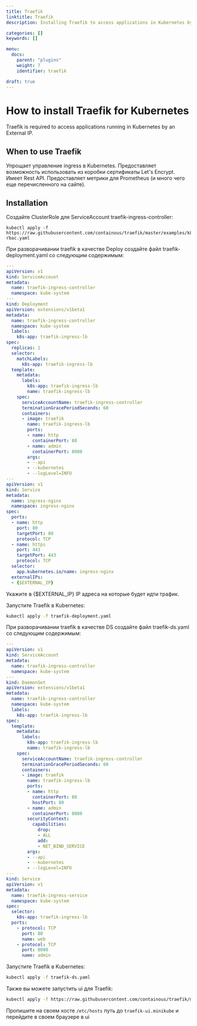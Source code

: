 ```yaml
---
title: Traefik
linktitle: Traefik
description: Installing Traefik to access applications in Kubernetes by an External IP.

categories: []
keywords: []

menu:
  docs:
    parent: "plugins"
    weight: 7
    identifier: traefik

draft: true
---
```


# How to install Traefik for Kubernetes

Traefik is required to access applications running in Kubernetes by an External IP.

## When to use Traefik
Упрощает управление ingress в Kubernetes. Предоставляет возможность использовать из коробки сертификаты Let's Encrypt. Имеет Rest API. Предоставляет метрики для Prometheus (и много чего еще перечисленного на сайте).

## Installation

Создайте ClusterRole для ServiceAccount traefik-ingress-controller:
```
kubectl apply -f https://raw.githubusercontent.com/containous/traefik/master/examples/k8s/traefik-rbac.yaml
```


При разворачивании traefik в качестве Deploy создайте файл traefik-deployment.yaml со следующим содержимым:
```yaml
---
apiVersion: v1
kind: ServiceAccount
metadata:
  name: traefik-ingress-controller
  namespace: kube-system
---
kind: Deployment
apiVersion: extensions/v1beta1
metadata:
  name: traefik-ingress-controller
  namespace: kube-system
  labels:
    k8s-app: traefik-ingress-lb
spec:
  replicas: 1
  selector:
    matchLabels:
      k8s-app: traefik-ingress-lb
  template:
    metadata:
      labels:
        k8s-app: traefik-ingress-lb
        name: traefik-ingress-lb
    spec:
      serviceAccountName: traefik-ingress-controller
      terminationGracePeriodSeconds: 60
      containers:
      - image: traefik
        name: traefik-ingress-lb
        ports:
        - name: http
          containerPort: 80
        - name: admin
          containerPort: 8080
        args:
        - --api
        - --kubernetes
        - --logLevel=INFO
---
apiVersion: v1
kind: Service
metadata:
  name: ingress-nginx
  namespace: ingress-nginx
spec:
  ports:
  - name: http
    port: 80
    targetPort: 80
    protocol: TCP
  - name: https
    port: 443
    targetPort: 443
    protocol: TCP
  selector:
    app.kubernetes.io/name: ingress-nginx
  externalIPs:
  - {$EXTERNAL_IP}
```
Укажите в {$EXTERNAL_IP} IP адреса на которые будет идти трафик.

Запустите Traefik в Kubernetes:
```bash
kubectl apply -f traefik-deployment.yaml
```


При разворачивании traefik в качестве DS создайте файл traefik-ds.yaml со следующим содержимым:
```yaml
---
apiVersion: v1
kind: ServiceAccount
metadata:
  name: traefik-ingress-controller
  namespace: kube-system
---
kind: DaemonSet
apiVersion: extensions/v1beta1
metadata:
  name: traefik-ingress-controller
  namespace: kube-system
  labels:
    k8s-app: traefik-ingress-lb
spec:
  template:
    metadata:
      labels:
        k8s-app: traefik-ingress-lb
        name: traefik-ingress-lb
    spec:
      serviceAccountName: traefik-ingress-controller
      terminationGracePeriodSeconds: 60
      containers:
      - image: traefik
        name: traefik-ingress-lb
        ports:
        - name: http
          containerPort: 80
          hostPort: 80
        - name: admin
          containerPort: 8080
        securityContext:
          capabilities:
            drop:
            - ALL
            add:
            - NET_BIND_SERVICE
        args:
        - --api
        - --kubernetes
        - --logLevel=INFO
---
kind: Service
apiVersion: v1
metadata:
  name: traefik-ingress-service
  namespace: kube-system
spec:
  selector:
    k8s-app: traefik-ingress-lb
  ports:
    - protocol: TCP
      port: 80
      name: web
    - protocol: TCP
      port: 8080
      name: admin
```

Запустите Traefik в Kubernetes:
```bash
kubectl apply -f traefik-ds.yaml
```

Также вы можете запустить ui для Traefik:
```bash
kubectl apply -f https://raw.githubusercontent.com/containous/traefik/master/examples/k8s/ui.yaml
```

Пропишите на своем хосте `/etc/hosts` путь до `traefik-ui.minikube` и перейдите в своем браузере в ui